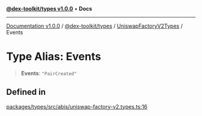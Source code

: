 [**@dex-toolkit/types v1.0.0**](../../../README.md) • **Docs**

***

[Documentation v1.0.0](../../../../../packages.md) / [@dex-toolkit/types](../../../README.md) / [UniswapFactoryV2Types](../README.md) / Events

# Type Alias: Events

> **Events**: `"PairCreated"`

## Defined in

[packages/types/src/abis/uniswap-factory-v2.types.ts:16](https://github.com/niZmosis/dex-toolkit/blob/3d8b41b44787b30fbea5de3ab4737662ffb61bc8/packages/types/src/abis/uniswap-factory-v2.types.ts#L16)
